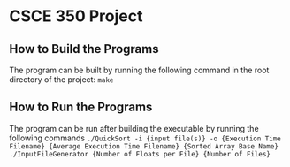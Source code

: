 # CSCE 350 Project
## How to Build the Programs
The program can be built by running the following command in the root directory of the project:
```make```

## How to Run the Programs
The program can be run after building the executable by running the following commands
```./QuickSort -i {input file(s)} -o {Execution Time Filename} {Average Execution Time Filename} {Sorted Array Base Name}```
```./InputFileGenerator {Number of Floats per File} {Number of Files}```